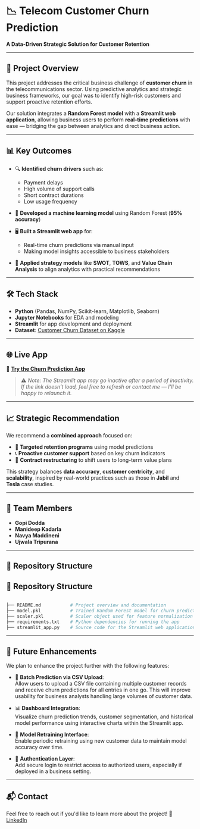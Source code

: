 # 📉 Telecom Customer Churn Prediction
**A Data-Driven Strategic Solution for Customer Retention**

---

## 🚀 Project Overview

This project addresses the critical business challenge of **customer churn** in the telecommunications sector. Using predictive analytics and strategic business frameworks, our goal was to identify high-risk customers and support proactive retention efforts.

Our solution integrates a **Random Forest model** with a **Streamlit web application**, allowing business users to perform **real-time predictions** with ease — bridging the gap between analytics and direct business action.

---

## 📊 Key Outcomes

- 🔍 **Identified churn drivers** such as:
  - Payment delays
  - High volume of support calls
  - Short contract durations
  - Low usage frequency

- 🧠 **Developed a machine learning model** using Random Forest (**95% accuracy**)

- 🖥️ **Built a Streamlit web app** for:
  - Real-time churn predictions via manual input
  - Making model insights accessible to business stakeholders

- 🧩 **Applied strategy models** like **SWOT**, **TOWS**, and **Value Chain Analysis** to align analytics with practical recommendations

---

## 🛠 Tech Stack

- **Python** (Pandas, NumPy, Scikit-learn, Matplotlib, Seaborn)
- **Jupyter Notebooks** for EDA and modeling
- **Streamlit** for app development and deployment
- **Dataset**: [Customer Churn Dataset on Kaggle](https://www.kaggle.com/datasets/muhammadshahidazeem/customer-churn-dataset/data)

---

## 🌐 Live App

🔗 **[Try the Churn Prediction App](https://churn-prediction-app-gopi-dodda.streamlit.app/)**

> ⚠️ *Note: The Streamlit app may go inactive after a period of inactivity. If the link doesn’t load, feel free to refresh or contact me — I’ll be happy to relaunch it.*

---

## 📈 Strategic Recommendation

We recommend a **combined approach** focused on:

- 🎯 **Targeted retention programs** using model predictions
- 📞 **Proactive customer support** based on key churn indicators
- 🔁 **Contract restructuring** to shift users to long-term value plans

This strategy balances **data accuracy**, **customer centricity**, and **scalability**, inspired by real-world practices such as those in **Jabil** and **Tesla** case studies.

---

## 👥 Team Members

- **Gopi Dodda**
- **Manideep Kadarla**
- **Navya Maddineni**
- **Ujwala Tripurana**

---

## 📂 Repository Structure

## 📂 Repository Structure

```bash

├── README.md           # Project overview and documentation
├── model.pkl           # Trained Random Forest model for churn prediction
├── scaler.pkl          # Scaler object used for feature normalization
├── requirements.txt    # Python dependencies for running the app
├── streamlit_app.py    # Source code for the Streamlit web application

```
---

## 🔮 Future Enhancements

We plan to enhance the project further with the following features:

- 📁 **Batch Prediction via CSV Upload**:  
  Allow users to upload a CSV file containing multiple customer records and receive churn predictions for all entries in one go. This will improve usability for business analysts handling large volumes of customer data.

- 📊 **Dashboard Integration**:  
  Visualize churn prediction trends, customer segmentation, and historical model performance using interactive charts within the Streamlit app.

- 🔄 **Model Retraining Interface**:  
  Enable periodic retraining using new customer data to maintain model accuracy over time.

- 🔐 **Authentication Layer**:  
  Add secure login to restrict access to authorized users, especially if deployed in a business setting.

---

## 📬 Contact

Feel free to reach out if you'd like to learn more about the project!
🔗 [LinkedIn](https://www.linkedin.com/in/gopidodda96)

